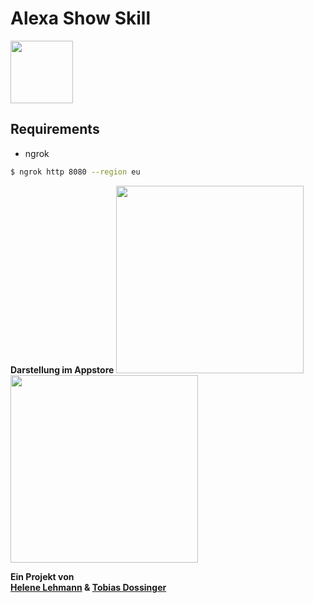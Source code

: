 # Alexa Show Skill 
<img src="https://user-images.githubusercontent.com/33021996/51713854-a4b11380-2033-11e9-8aee-bf96a49b463b.png" width="100">

## Requirements
- ngrok


```bash
$ ngrok http 8080 --region eu
```

**Darstellung im Appstore**
<img src="https://user-images.githubusercontent.com/33021996/50667407-5c18b400-0fb9-11e9-8cfb-0c2d73fe9bf8.PNG" width="300">
<img src="https://user-images.githubusercontent.com/33021996/50667398-4efbc500-0fb9-11e9-9a1c-8a39be68fd0b.jpg" width="300">

**Ein Projekt von  
[Helene Lehmann](https://github.com/helede) & [Tobias Dossinger](https://github.com/tobiasdossinger)** 
